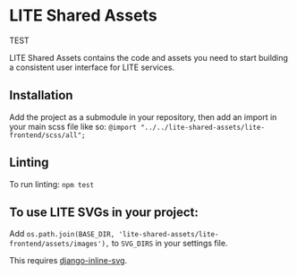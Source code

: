 # LITE Shared Assets

TEST

LITE Shared Assets contains the code and assets you need to start building a consistent user interface for LITE services.

## Installation

Add the project as a submodule in your repository, then add an import in your main scss file like so: ```@import "../../lite-shared-assets/lite-frontend/scss/all";```

## Linting

To run linting: `npm test`

## To use LITE SVGs in your project:

Add ```os.path.join(BASE_DIR, 'lite-shared-assets/lite-frontend/assets/images'),``` to ```SVG_DIRS``` in your settings file.

This requires [django-inline-svg](https://github.com/mixxorz/django-inline-svg).
